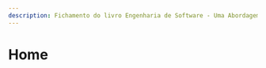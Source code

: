```yaml
---
description: Fichamento do livro Engenharia de Software - Uma Abordagem Profissional
---
```


# Home


